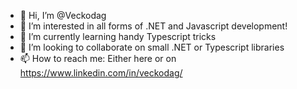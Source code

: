- 👋 Hi, I’m @Veckodag
- 👀 I’m interested in all forms of .NET and Javascript development!
- 🌱 I’m currently learning handy Typescript tricks
- 💞️ I’m looking to collaborate on small .NET or Typescript libraries
- 📫 How to reach me: Either here or on https://www.linkedin.com/in/veckodag/

<!---
Veckodag/Veckodag is a ✨ special ✨ repository because its `README.md` (this file) appears on your GitHub profile.
You can click the Preview link to take a look at your changes.
--->
